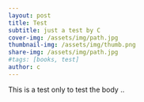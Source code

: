 ```yaml
---
layout: post
title: Test
subtitle: just a test by C
cover-img: /assets/img/path.jpg
thumbnail-img: /assets/img/thumb.png
share-img: /assets/img/path.jpg
#tags: [books, test]
author: c
---
```


This is a test only to test the body .. 

